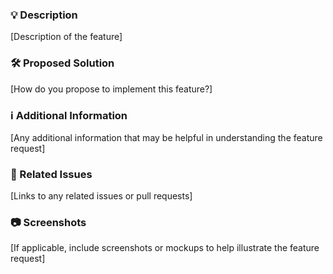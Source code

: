 ### 💡 Description
[Description of the feature]

### 🛠️ Proposed Solution
[How do you propose to implement this feature?]

### ℹ️ Additional Information
[Any additional information that may be helpful in understanding the feature request]

### 🔗 Related Issues
[Links to any related issues or pull requests]

### 📷 Screenshots
[If applicable, include screenshots or mockups to help illustrate the feature request]
